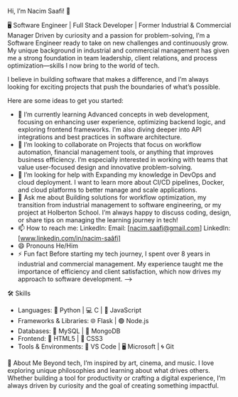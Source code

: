Hi, I’m Nacim Saafi! 👋

🖥️ Software Engineer | Full Stack Developer | Former Industrial & Commercial Manager
Driven by curiosity and a passion for problem-solving, I’m a Software Engineer ready to take on new challenges and continuously grow. My unique background in industrial and commercial management has given me a strong foundation in team leadership, client relations, and process optimization—skills I now bring to the world of tech.

I believe in building software that makes a difference, and I’m always looking for exciting projects that push the boundaries of what’s possible.

Here are some ideas to get you started:

- 🌱 I’m currently learning
Advanced concepts in web development, focusing on enhancing user experience, optimizing backend logic, and exploring frontend frameworks. I'm also diving deeper into API integrations and best practices in software architecture.
- 👯 I’m looking to collaborate on
Projects that focus on workflow automation, financial management tools, or anything that improves business efficiency. I’m especially interested in working with teams that value user-focused design and innovative problem-solving.
- 🤔 I’m looking for help with
Expanding my knowledge in DevOps and cloud deployment. I want to learn more about CI/CD pipelines, Docker, and cloud platforms to better manage and scale applications.
- 💬 Ask me about
Building solutions for workflow optimization, my transition from industrial management to software engineering, or my project at Holberton School. I’m always happy to discuss coding, design, or share tips on managing the learning journey in tech!
- 📫 How to reach me:
LinkedIn: Email: [nacim.saafi@gmail.com]
LinkedIn: [www.linkedin.com/in/nacim-saâfi]
- 😄 Pronouns
He/Him
- ⚡ Fun fact
Before starting my tech journey, I spent over 8 years in industrial and commercial management. My experience taught me the importance of efficiency and client satisfaction, which now drives my approach to software development.
-->

🛠️ Skills
- Languages: 🐍 Python | 💻 C | 📜 JavaScript
- Frameworks & Libraries: 🌐 Flask | 🟢 Node.js
- Databases: 🐬 MySQL | 🍃 MongoDB
- Frontend: 🎨 HTML5 | 💅 CSS3
- Tools & Environments: 🔧 VS Code | 🖥️ Microsoft | 🌀 Git

🔎 About Me
Beyond tech, I’m inspired by art, cinema, and music. I love exploring unique philosophies and learning about what drives others. Whether building a tool for productivity or crafting a digital experience, I’m always driven by curiosity and the goal of creating something impactful.


